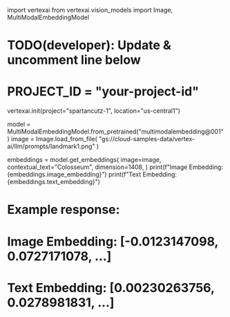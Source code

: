 import vertexai
from vertexai.vision_models import Image, MultiModalEmbeddingModel

# TODO(developer): Update & uncomment line below
# PROJECT_ID = "your-project-id"
vertexai.init(project="spartancutz-1", location="us-central1")

model = MultiModalEmbeddingModel.from_pretrained("multimodalembedding@001")
image = Image.load_from_file(
    "gs://cloud-samples-data/vertex-ai/llm/prompts/landmark1.png"
)

embeddings = model.get_embeddings(
    image=image,
    contextual_text="Colosseum",
    dimension=1408,
)
print(f"Image Embedding: {embeddings.image_embedding}")
print(f"Text Embedding: {embeddings.text_embedding}")
# Example response:
# Image Embedding: [-0.0123147098, 0.0727171078, ...]
# Text Embedding: [0.00230263756, 0.0278981831, ...]